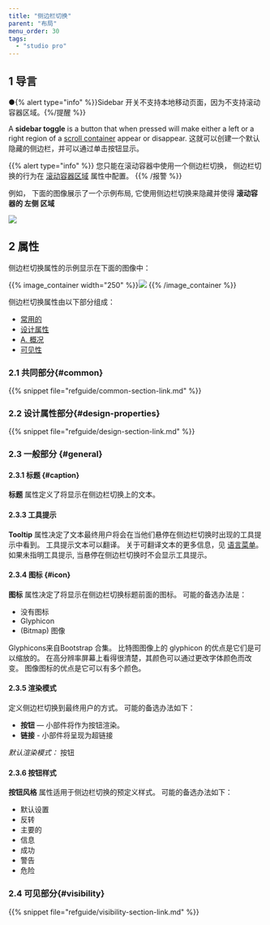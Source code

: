 ```yaml
---
title: "侧边栏切换"
parent: "布局"
menu_order: 30
tags:
  - "studio pro"
---
```


## 1 导言

●{% alert type="info" %}}Sidebar 开关不支持本地移动页面，因为不支持滚动容器区域。{%/提醒 %}}

A **sidebar toggle** is a button that when pressed will make either a left or a right region of a [scroll container](scroll-container) appear or disappear. 这就可以创建一个默认隐藏的侧边栏，并可以通过单击按钮显示。

{{% alert type="info" %}}
您只能在滚动容器中使用一个侧边栏切换， 侧边栏切换的行为在 [滚动容器区域](scroll-container#region) 属性中配置。
{{% /报警 %}}

例如， 下面的图像展示了一个示例布局, 它使用侧边栏切换来隐藏并使得 **滚动容器的 **左侧** 区域**

![](attachments/layout/sidebar-toggle-button.png)

## 2 属性

侧边栏切换属性的示例显示在下面的图像中：

{{% image_container width="250" %}}![](attachments/layout/sidebar-toggle-properties.png)
{{% /image_container %}}

侧边栏切换属性由以下部分组成：

* [常用的](#common)
* [设计属性](#design-properties)
* [A. 概况](#general)
* [可见性](#visibility)

### 2.1 共同部分{#common}

{{% snippet file="refguide/common-section-link.md" %}}

### 2.2 设计属性部分{#design-properties}

{{% snippet file="refguide/design-section-link.md" %}}

### 2.3 一般部分 {#general}

#### 2.3.1 标题 {#caption}

**标题** 属性定义了将显示在侧边栏切换上的文本。

#### 2.3.3 工具提示

**Tooltip** 属性决定了文本最终用户将会在当他们悬停在侧边栏切换时出现的工具提示中看到。 工具提示文本可以翻译。 关于可翻译文本的更多信息，见 [语言菜单](translatable-texts)。 如果未指明工具提示, 当悬停在侧边栏切换时不会显示工具提示。

#### 2.3.4 图标 {#icon}

**图标** 属性决定了将显示在侧边栏切换标题前面的图标。 可能的备选办法是：

* 没有图标
* Glyphicon
* (Bitmap) 图像

Glyphicons来自Bootstrap 合集。 比特图图像上的 glyphicon 的优点是它们是可以缩放的。 在高分辨率屏幕上看得很清楚，其颜色可以通过更改字体颜色而改变。 图像图标的优点是它可以有多个颜色。

#### 2.3.5 渲染模式

定义侧边栏切换到最终用户的方式。 可能的备选办法如下：

* **按钮** — 小部件将作为按钮渲染。
* **链接** - 小部件将呈现为超链接

*默认渲染模式：* 按钮

#### 2.3.6 按钮样式

**按钮风格** 属性适用于侧边栏切换的预定义样式。 可能的备选办法如下：

* 默认设置
* 反转
* 主要的
* 信息
* 成功
* 警告
* 危险

### 2.4 可见部分{#visibility}

{{% snippet file="refguide/visibility-section-link.md" %}}
